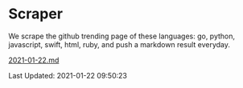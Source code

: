 # Scraper

We scrape the github trending page of these languages: go, python, javascript, swift, html, ruby, and push a markdown result everyday.

[2021-01-22.md](https://github.com/henson/Scraper/blob/master/2021-01-22.md)

Last Updated: 2021-01-22 09:50:23